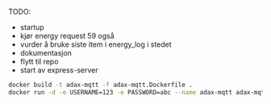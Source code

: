 TODO:

- startup
- kjør energy request 59 også
- vurder å bruke siste item i energy_log i stedet
- dokumentasjon
- flytt til repo
- start av express-server

```sh
docker build -t adax-mqtt -f adax-mqtt.Dockerfile .
docker run -d -e USERNAME=123 -e PASSWORD=abc --name adax-mqtt adax-mqtt
```
